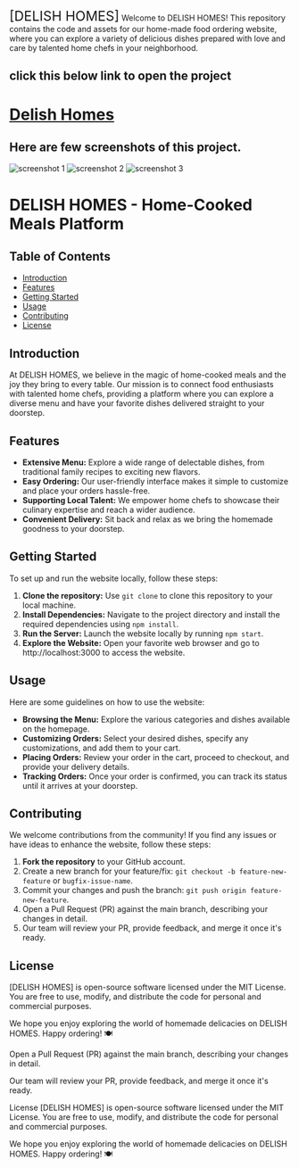 <font size="5">[DELISH HOMES]</font>
Welcome to DELISH HOMES! This repository contains the code and assets for our home-made food ordering website, where you can explore a variety of delicious dishes prepared with love and care by talented home chefs in your neighborhood.
<h2> click this below link to open the project </h2>
<h1> 
<a href="https://delishhomes.netlify.app/" target="_blank">Delish Homes </a>
  </h1>
<h2> Here are few screenshots of this project.</h2>

![screenshot 1](scr1.png)
![screenshot 2](scr2.png)
![screenshot 3](scr3.png)
# DELISH HOMES - Home-Cooked Meals Platform

## Table of Contents
- [Introduction](#introduction)
- [Features](#features)
- [Getting Started](#getting-started)
- [Usage](#usage)
- [Contributing](#contributing)
- [License](#license)

## Introduction
At DELISH HOMES, we believe in the magic of home-cooked meals and the joy they bring to every table. Our mission is to connect food enthusiasts with talented home chefs, providing a platform where you can explore a diverse menu and have your favorite dishes delivered straight to your doorstep.

## Features
- **Extensive Menu:** Explore a wide range of delectable dishes, from traditional family recipes to exciting new flavors.
- **Easy Ordering:** Our user-friendly interface makes it simple to customize and place your orders hassle-free.
- **Supporting Local Talent:** We empower home chefs to showcase their culinary expertise and reach a wider audience.
- **Convenient Delivery:** Sit back and relax as we bring the homemade goodness to your doorstep.

## Getting Started
To set up and run the website locally, follow these steps:

1. **Clone the repository:** Use `git clone` to clone this repository to your local machine.
2. **Install Dependencies:** Navigate to the project directory and install the required dependencies using `npm install`.
3. **Run the Server:** Launch the website locally by running `npm start`.
4. **Explore the Website:** Open your favorite web browser and go to http://localhost:3000 to access the website.

## Usage
Here are some guidelines on how to use the website:

- **Browsing the Menu:** Explore the various categories and dishes available on the homepage.
- **Customizing Orders:** Select your desired dishes, specify any customizations, and add them to your cart.
- **Placing Orders:** Review your order in the cart, proceed to checkout, and provide your delivery details.
- **Tracking Orders:** Once your order is confirmed, you can track its status until it arrives at your doorstep.

## Contributing
We welcome contributions from the community! If you find any issues or have ideas to enhance the website, follow these steps:

1. **Fork the repository** to your GitHub account.
2. Create a new branch for your feature/fix: `git checkout -b feature-new-feature` or `bugfix-issue-name`.
3. Commit your changes and push the branch: `git push origin feature-new-feature`.
4. Open a Pull Request (PR) against the main branch, describing your changes in detail.
5. Our team will review your PR, provide feedback, and merge it once it's ready.

## License
[DELISH HOMES] is open-source software licensed under the MIT License. You are free to use, modify, and distribute the code for personal and commercial purposes.

We hope you enjoy exploring the world of homemade delicacies on DELISH HOMES. Happy ordering! 🍽️


Open a Pull Request (PR) against the main branch, describing your changes in detail.

Our team will review your PR, provide feedback, and merge it once it's ready.

License
[DELISH HOMES] is open-source software licensed under the MIT License. You are free to use, modify, and distribute the code for personal and commercial purposes.

We hope you enjoy exploring the world of homemade delicacies on DELISH HOMES. Happy ordering! 🍽️
